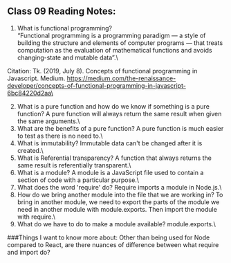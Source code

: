 ## Class 09 Reading Notes:

1. What is functional programming?\
“Functional programming is a programming paradigm — a style of building the structure and elements of computer programs — that treats computation as the evaluation of mathematical functions and avoids changing-state and mutable data”.\

Citation: Tk. (2019, July 8). Concepts of functional programming in Javascript. Medium. https://medium.com/the-renaissance-developer/concepts-of-functional-programming-in-javascript-6bc84220d2aa\

2. What is a pure function and how do we know if something is a pure function? A pure function will always return the same result when given the same arguments.\
3. What are the benefits of a pure function? A pure function is much easier to test as there is no need to.\
4. What is immutability? Immutable data can't be changed after it is created.\
5. What is Referential transparency? A function that always returns the same result is referentially transparent.\
1. What is a module? A module is a JavaScript file used to contain a section of code with a particular purpose.\
2. What does the word 'require' do? Require imports a module in Node.js.\
3. How do we bring another module into the file that we are working in? To bring in another module, we need to export the parts of the module we need in another module with module.exports. Then import the module with require.\
4. What do we have to do to make a module available? module.exports.\

###Things I want to know more about:
Other than being used for Node compared to React, are there nuances of difference between what require and import do?




